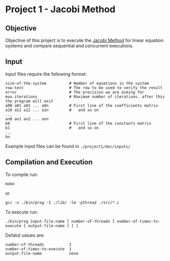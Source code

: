 Project 1 - Jacobi Method
=========================

Objective
---------

Objective of this project is to execute the [Jacobi Method](https://en.wikipedia.org/wiki/Jacobi_method) for linear equation systems and compare sequential and concurrent executions.


Input
-----

Input files require the following format:


```
size-of-the-system			# Number of equations in the system
row-test					# The row to be used to verify the result
error 						# The precision we are aiming for
max-iterations				# Maximum number of iterations. after this the program will exit
a00 a01 a02 ... a0n			# First line of the coefficients matrix
a10 a11 a12 ... a1n			# 	and so on
...
an0 an1 an2 ... ann
b0							# First line of the constants matrix
b1							# 	and so on
...
bn
```


Example input files can be found in `./project1/doc/inputs/`


Compilation and Execution
---------

To compile run:

	make

or

	gcc -o ./bin/prog -I ./lib/ -lm -pthread ./src/*.c


To execute run:

	./bin/prog input-file-name [ number-of-threads [ number-of-times-to-execute [ output-file-name ] ] ]

Defalut values are:
```
number-of-threads			1
number-of-times-to-execute 	1
output-file-name			none
```
